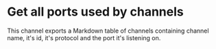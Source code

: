 # Get all ports used by channels

This channel exports a Markdown table of channels containing channel name, it's id, it's protocol and the port it's listening on.
